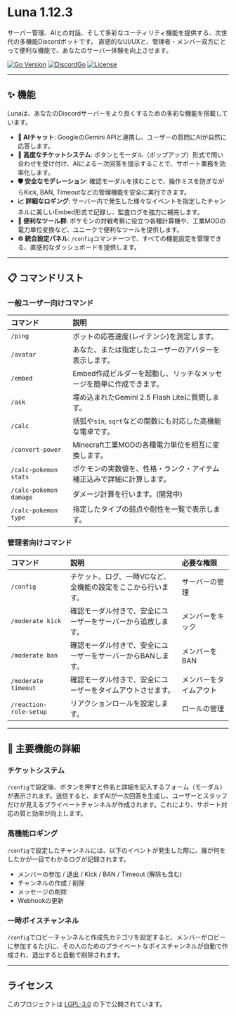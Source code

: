 # Luna 1.12.3

サーバー管理、AIとの対話、そして多彩なユーティリティ機能を提供する、次世代の多機能Discordボットです。
直感的なUI/UXと、管理者・メンバー双方にとって便利な機能で、あなたのサーバー体験を向上させます。

[![Go Version](https://img.shields.io/badge/Go-1.18%2B-blue.svg)](https://golang.org/)
[![DiscordGo](https://img.shields.io/badge/lib-DiscordGo-blue.svg)](https://github.com/bwmarrin/discordgo)
[![License](https://img.shields.io/badge/License-LGPL--3.0-blue.svg)](LICENSE)

---

## ✨ 機能

Lunaは、あなたのDiscordサーバーをより良くするための多彩な機能を搭載しています。

* **🤖 AIチャット**: GoogleのGemini APIと連携し、ユーザーの質問にAIが自然に応答します。
* **🎫 高度なチケットシステム**: ボタンとモーダル（ポップアップ）形式で問い合わせを受け付け、AIによる一次回答を提示することで、サポート業務を効率化します。
* **🛡️ 安全なモデレーション**: 確認モーダルを挟むことで、操作ミスを防ぎながらKick, BAN, Timeoutなどの管理機能を安全に実行できます。
* **📈 詳細なロギング**: サーバー内で発生した様々なイベントを指定したチャンネルに美しいEmbed形式で記録し、監査ログを強力に補完します。
* **🔧 便利なツール群**: ポケモンの対戦考察に役立つ各種計算機や、工業MODの電力単位変換など、ユニークで便利なツールを提供します。
* **⚙️ 統合設定パネル**: `/config`コマンド一つで、すべての機能設定を管理できる、直感的なダッシュボードを提供します。

---

## 📋 コマンドリスト

### **一般ユーザー向けコマンド**

| コマンド | 説明 |
|:---|:---|
| `/ping` | ボットの応答速度(レイテンシ)を測定します。 |
| `/avatar` | あなた、または指定したユーザーのアバターを表示します。|
| `/embed` | Embed作成ビルダーを起動し、リッチなメッセージを簡単に作成できます。|
| `/ask` | 埋め込まれたGemini 2.5 Flash Liteに質問します。 |
| `/calc` | 括弧や`sin`, `sqrt`などの関数にも対応した高機能な電卓です。 |
| `/convert-power` | Minecraft工業MODの各種電力単位を相互に変換します。 |
| `/calc-pokemon stats` | ポケモンの実数値を、性格・ランク・アイテム補正込みで詳細に計算します。 |
| `/calc-pokemon damage`| ダメージ計算を行います。(開発中) |
| `/calc-pokemon type` | 指定したタイプの弱点や耐性を一覧で表示します。 |

### **管理者向けコマンド**

| コマンド | 説明 | 必要な権限 |
|:---|:---|:---|
| `/config` | チケット、ログ、一時VCなど、全機能の設定をここから行います。 | サーバーの管理 |
| `/moderate kick` | 確認モーダル付きで、安全にユーザーをサーバーから追放します。| メンバーをキック |
| `/moderate ban` | 確認モーダル付きで、安全にユーザーをサーバーからBANします。| メンバーをBAN |
| `/moderate timeout` | 確認モーダル付きで、安全にユーザーをタイムアウトさせます。| メンバーをタイムアウト |
| `/reaction-role-setup` | リアクションロールを設定します。 | ロールの管理 |

---
## 🌟 主要機能の詳細

### チケットシステム
`/config`で設定後、ボタンを押すと件名と詳細を記入するフォーム（モーダル）が表示されます。送信すると、まずAIが一次回答を生成し、ユーザーとスタッフだけが見えるプライベートチャンネルが作成されます。これにより、サポート対応の質と効率が向上します。

### 高機能ロギング
`/config`で設定したチャンネルには、以下のイベントが発生した際に、誰が何をしたかが一目でわかるログが記録されます。
- メンバーの参加 / 退出 / Kick / BAN / Timeout (解除も含む)
- チャンネルの作成 / 削除
- メッセージの削除
- Webhookの更新

### 一時ボイスチャンネル
`/config`でロビーチャンネルと作成先カテゴリを設定すると、メンバーがロビーに参加するたびに、その人のためのプライベートなボイスチャンネルが自動で作成され、退出すると自動で削除されます。

---

## ライセンス
このプロジェクトは [LGPL-3.0](LICENSE) の下で公開されています。
